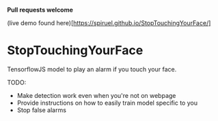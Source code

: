 **Pull requests welcome**

(live demo found here)[https://spiruel.github.io/StopTouchingYourFace/]

# StopTouchingYourFace

TensorflowJS model to play an alarm if you touch your face.

TODO:
* Make detection work even when you're not on webpage
* Provide instructions on how to easily train model specific to you
* Stop false alarms
